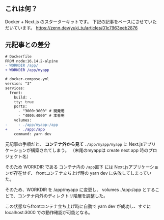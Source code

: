 ## これは何？
Docker + Next.js のスターターキットです。
下記の記事をベースにさせていただいています。
https://zenn.dev/yuki_tu/articles/01c7963eeb2876

## 元記事との差分

```diff
# Dockerfile
FROM node:16.14.2-alpine
- WORKDIR /app/
+ WORKDIR /app/myapp
```

```diff
# docker-compose.yml
version: "3"
services:
  front:
    build: .
    tty: true
    ports:
      - "3000:3000" # 開発用
      - "4000:4000" # 本番用
    volumes:
-     - ./app/myapp:/app
+     - ./app:/app
    command: yarn dev
```

元記事の手順だと、 **コンテナ外から見て** `./app/myapp/myapp` に Next.jsアプリケーションが構築されてしまう。
（末尾のmyappは create next app 時のプロジェクト名）

そのため WORKDIR である コンテナ内の `/app`直下 には Next.jsアプリケーションが存在せず、
frontコンテナ立ち上げ時の yarn dev に失敗してしまっていた。

そのため、WORKDIR を /app/myapp に変更し、
volumes ./app:/app とすることで、コンテナ内外のディレクトリ階層を調整した。

この状態ならfrontコンテナ立ち上げ時に自動で yarn dev が成功し、すぐに localhost:3000 での動作確認が可能となる。

